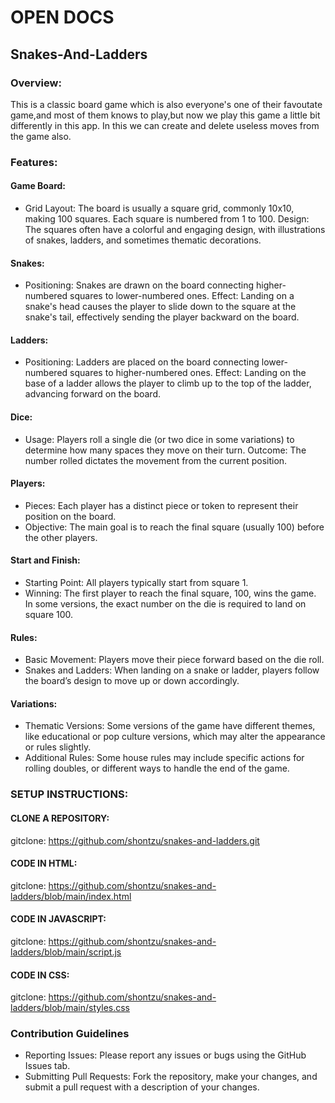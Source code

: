 # OPEN DOCS

## Snakes-And-Ladders
### Overview:
This is a classic board game which is also everyone's one of their favoutate game,and most of them knows to play,but now we play this game a little bit differently in this app.
In this we can create and delete useless moves from the game also.

### Features:
#### Game Board:

  - Grid Layout: The board is usually a square grid, commonly 10x10, making 100 squares. Each square is numbered from 1 to 100.
    Design: The squares often have a colorful and engaging design, with illustrations of snakes, ladders, and sometimes thematic decorations.

#### Snakes:

  - Positioning: Snakes are drawn on the board connecting higher-numbered squares to lower-numbered ones.
    Effect: Landing on a snake's head causes the player to slide down to the square at the snake's tail, effectively sending the player backward on the board.

#### Ladders:

-  Positioning: Ladders are placed on the board connecting lower-numbered squares to higher-numbered ones.
    Effect: Landing on the base of a ladder allows the player to climb up to the top of the ladder, advancing forward on the board.

#### Dice:

-  Usage: Players roll a single die (or two dice in some variations) to determine how many spaces they move on their turn.
    Outcome: The number rolled dictates the movement from the current position.

#### Players:

  - Pieces: Each player has a distinct piece or token to represent their position on the board.
  -  Objective: The main goal is to reach the final square (usually 100) before the other players.

#### Start and Finish:

  - Starting Point: All players typically start from square 1.
   -  Winning: The first player to reach the final square, 100, wins the game. In some versions, the exact number on the die is required to land on square 100.

#### Rules:

-  Basic Movement: Players move their piece forward based on the die roll.
 -   Snakes and Ladders: When landing on a snake or ladder, players follow the board’s design to move up or down accordingly.

#### Variations:

  - Thematic Versions: Some versions of the game have different themes, like educational or pop culture versions, which may alter the appearance or rules slightly.
  -  Additional Rules: Some house rules may include specific actions for rolling doubles, or different ways to handle the end of the game.


### SETUP INSTRUCTIONS:

#### CLONE A REPOSITORY:
gitclone: https://github.com/shontzu/snakes-and-ladders.git


#### CODE IN HTML:
gitclone: https://github.com/shontzu/snakes-and-ladders/blob/main/index.html

#### CODE IN JAVASCRIPT:
gitclone: https://github.com/shontzu/snakes-and-ladders/blob/main/script.js

#### CODE IN CSS:
gitclone: https://github.com/shontzu/snakes-and-ladders/blob/main/styles.css
     
### Contribution Guidelines

  - Reporting Issues: Please report any issues or bugs using the GitHub Issues tab.
-  Submitting Pull Requests: Fork the repository, make your changes, and submit a pull request with a description of your changes.

